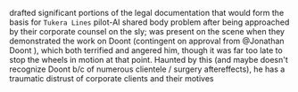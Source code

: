 drafted significant portions of the legal documentation that would form the basis for `Tukera Lines` pilot-AI shared body problem after being approached by their corporate counsel on the sly; was present on the scene when they demonstrated the work on Doont (contingent on approval from @Jonathan Doont ), which both terrified and angered him, though it was far too late to stop the wheels in motion at that point. Haunted by this (and maybe doesn't recognize Doont b/c of numerous clientele / surgery aftereffects), he has a traumatic distrust of corporate clients and their motives 